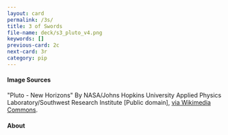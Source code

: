 ```yaml
---
layout: card
permalink: /3s/
title: 3 of Swords
file-name: deck/s3_pluto_v4.png
keywords: []
previous-card: 2c
next-card: 3r
category: pip
---
```


#### Image Sources
"Pluto - New Horizons" By NASA/Johns Hopkins University Applied Physics Laboratory/Southwest Research Institute [Public domain], [via Wikimedia Commons](https://commons.wikimedia.org/wiki/File:Nh-pluto-in-true-color_2x_JPEG-edit-frame.jpg).

#### About

</body>
</html>
